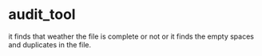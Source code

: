 # audit_tool
it finds that weather the file is complete or not or it finds the empty spaces and duplicates in the file.
